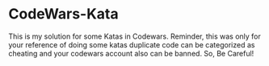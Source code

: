 # CodeWars-Kata
This is my solution for some Katas in Codewars. Reminder, this was only for your reference of doing some katas duplicate code can be categorized as cheating and your codewars account also can be banned. So, Be Careful!
